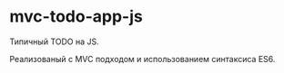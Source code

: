 # mvc-todo-app-js

Типичный TODO на JS. 

Реализованый с MVC подходом и использованием синтаксиса ES6. 
